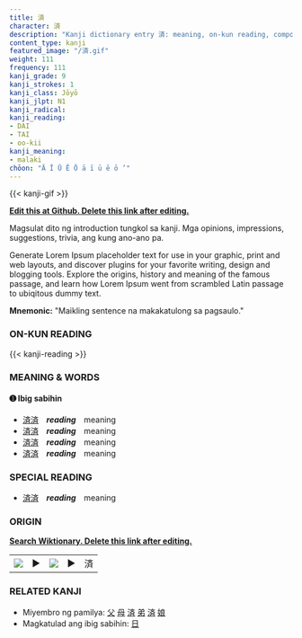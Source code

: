 ```yaml
---
title: 済
character: 済
description: "Kanji dictionary entry 済: meaning, on-kun reading, compounds, origin, related kanji"
content_type: kanji
featured_image: "/済.gif"
weight: 111
frequency: 111
kanji_grade: 9
kanji_strokes: 1
kanji_class: Jōyō
kanji_jlpt: N1
kanji_radical: 
kanji_reading: 
- DAI
- TAI
- oo-kii
kanji_meaning:
- malaki
chōon: "Ā Ī Ū Ē Ō ā ī ū ē ō ’"
---
```

[//]: # (Don't edit the line below. Kanji animated GIF code is automatically generated.)
{{< kanji-gif >}}

[//]: # (Edit below this line.)

**[Edit this at Github. Delete this link after editing.](https://github.com/tim0g/tim/tree/main/content/kanji/済/index.md)**

Magsulat dito ng introduction tungkol sa kanji. Mga opinions, impressions, suggestions, trivia, ang kung ano-ano pa.

Generate Lorem Ipsum placeholder text for use in your graphic, print and web layouts, and discover plugins for your favorite writing, design and blogging tools. Explore the origins, history and meaning of the famous passage, and learn how Lorem Ipsum went from scrambled Latin passage to ubiqitous dummy text.
 
**Mnemonic:** "Maikling sentence na makakatulong sa pagsaulo."

### ON-KUN READING

[//]: # (Don't edit the line below. ON-KUN READING code is automatically generated.)
{{< kanji-reading >}}

### MEANING & WORDS

#### ➊ **Ibig sabihin**
  - [済](../済)[済](../済)　***reading***　meaning
  - [済](../済)[済](../済)　***reading***　meaning
  - [済](../済)[済](../済)　***reading***　meaning
  - [済](../済)[済](../済)　***reading***　meaning

### SPECIAL READING
  - [済](../済)[済](../済)　***reading***　meaning

### ORIGIN

**[Search Wiktionary. Delete this link after editing.](https://wiktionary.org/wiki/済)**
<table class="kanji-table"><tr><td>
<img src="60px-済-bronze.svg.png">
</td><td>▶</td><td>
<img src="60px-済-oracle.svg.png">
</td><td>▶</td>
<td class="kanji-origin">済</td>
</tr></table>

### RELATED KANJI
- Miyembro ng pamilya: [父](../父) [母](../母) [済](../済) [弟](../弟) [済](../済) [娘](../娘)
- Magkatulad ang ibig sabihin: [日](../日)
